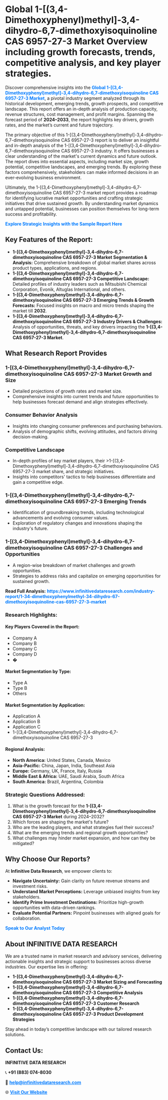 <h1>Global 1-[(3,4-Dimethoxyphenyl)methyl]-3,4-dihydro-6,7-dimethoxyisoquinoline CAS 6957-27-3 Market Overview including growth forecasts, trends, competitive analysis, and key player strategies.</h1>
<p>
Discover comprehensive insights into the 
<a href="https://www.infinitivedataresearch.com/industry-report/1-34-dimethoxyphenylmethyl-34-dihydro-67-dimethoxyisoquinoline-cas-6957-27-3-market" rel="dofollow" style="color: #007BFF; text-decoration: none;"><strong>Global 1-[(3,4-Dimethoxyphenyl)methyl]-3,4-dihydro-6,7-dimethoxyisoquinoline CAS 6957-27-3 Market</strong></a>, a pivotal industry segment analyzed through its historical development, emerging trends, growth prospects, and competitive landscape. This report offers an in-depth analysis of production capacity, revenue structures, cost management, and profit margins. Spanning the forecast period of <strong>2024–2033</strong>, the report highlights key drivers, growth rates, and the market’s current and future trajectory.
</p>
<p>
The primary objective of this 1-[(3,4-Dimethoxyphenyl)methyl]-3,4-dihydro-6,7-dimethoxyisoquinoline CAS 6957-27-3 report is to deliver an insightful and in-depth analysis of the 1-[(3,4-Dimethoxyphenyl)methyl]-3,4-dihydro-6,7-dimethoxyisoquinoline CAS 6957-27-3 industry. It offers businesses a clear understanding of the market's current dynamics and future outlook. The report dives into essential aspects, including market size, growth potential, competitive landscapes, and emerging trends. By exploring these factors comprehensively, stakeholders can make informed decisions in an ever-evolving business environment.
</p>
<p>
Ultimately, the 1-[(3,4-Dimethoxyphenyl)methyl]-3,4-dihydro-6,7-dimethoxyisoquinoline CAS 6957-27-3 market report provides a roadmap for identifying lucrative market opportunities and crafting strategic initiatives that drive sustained growth. By understanding market dynamics and untapped potential, businesses can position themselves for long-term success and profitability.
</p>
<p>
<a href="https://www.infinitivedataresearch.com/request-sample/reportId=101957" style="color: #007BFF; text-decoration: none;"><strong>Explore Strategic Insights with the Sample Report Here</strong></a>
</p>

<h2>Key Features of the Report:</h2>
<ul>
<li><strong>1-[(3,4-Dimethoxyphenyl)methyl]-3,4-dihydro-6,7-dimethoxyisoquinoline CAS 6957-27-3 Market Segmentation & Analysis:</strong> Comprehensive breakdown of global market shares across product types, applications, and regions.</li>
<li><strong>1-[(3,4-Dimethoxyphenyl)methyl]-3,4-dihydro-6,7-dimethoxyisoquinoline CAS 6957-27-3 Competitive Landscape:</strong> Detailed profiles of industry leaders such as Mitsubishi Chemical Corporation, Evonik, Altuglas International, and others.</li>
<li><strong>1-[(3,4-Dimethoxyphenyl)methyl]-3,4-dihydro-6,7-dimethoxyisoquinoline CAS 6957-27-3 Emerging Trends & Growth Forecasts:</strong> Focused insights on macro and micro trends shaping the market till <strong>2032</strong>.</li>
<li><strong>1-[(3,4-Dimethoxyphenyl)methyl]-3,4-dihydro-6,7-dimethoxyisoquinoline CAS 6957-27-3 Industry Drivers & Challenges:</strong> Analysis of opportunities, threats, and key drivers impacting the <strong>1-[(3,4-Dimethoxyphenyl)methyl]-3,4-dihydro-6,7-dimethoxyisoquinoline CAS 6957-27-3 Market</strong>.</li>
</ul>

<h2>What Research Report Provides</h2>
<h3>1-[(3,4-Dimethoxyphenyl)methyl]-3,4-dihydro-6,7-dimethoxyisoquinoline CAS 6957-27-3 Market Growth and Size</h3>
<ul>
<li>Detailed projections of growth rates and market size.</li>
<li>Comprehensive insights into current trends and future opportunities to help businesses forecast demand and align strategies effectively.</li>
</ul>

<h3>Consumer Behavior Analysis</h3>
<ul>
<li>Insights into changing consumer preferences and purchasing behaviors.</li>
<li>Analysis of demographic shifts, evolving attitudes, and factors driving decision-making.</li>
</ul>

<h3>Competitive Landscape</h3>
<ul>
<li>In-depth profiles of key market players, their >1-[(3,4-Dimethoxyphenyl)methyl]-3,4-dihydro-6,7-dimethoxyisoquinoline CAS 6957-27-3 market share, and strategic initiatives.</li>
<li>Insights into competitors' tactics to help businesses differentiate and gain a competitive edge.</li>
</ul>

<h3>1-[(3,4-Dimethoxyphenyl)methyl]-3,4-dihydro-6,7-dimethoxyisoquinoline CAS 6957-27-3 Emerging Trends</h3>
<ul>
<li>Identification of groundbreaking trends, including technological advancements and evolving consumer values.</li>
<li>Exploration of regulatory changes and innovations shaping the industry's future.</li>
</ul>

<h3>1-[(3,4-Dimethoxyphenyl)methyl]-3,4-dihydro-6,7-dimethoxyisoquinoline CAS 6957-27-3 Challenges and Opportunities</h3>
<ul>
<li>A region-wise breakdown of market challenges and growth opportunities.</li>
<li>Strategies to address risks and capitalize on emerging opportunities for sustained growth.</li>
</ul>
<p><strong>Read Full Analysis:</strong> <a href="https://www.infinitivedataresearch.com/industry-report/1-34-dimethoxyphenylmethyl-34-dihydro-67-dimethoxyisoquinoline-cas-6957-27-3-market" rel="dofollow" style="color: #007BFF; text-decoration: none;"><strong>https://www.infinitivedataresearch.com/industry-report/1-34-dimethoxyphenylmethyl-34-dihydro-67-dimethoxyisoquinoline-cas-6957-27-3-market</strong></a></p>
<h3>Research Highlights:</h3>
<h4>Key Players Covered in the Report:</h4>
<ul><li>Company A</li><li>Company B</li><li>Company C</li><li>Company D</li><li>�</li></ul>
<h4>Market Segmentation by Type:</h4>
<ul><li>Type A</li><li>Type B</li><li>Others</li></ul>
<h4>Market Segmentation by Application:</h4>
<ul><li>Application A</li><li>Application B</li><li>Application C</li><li>1-[(3,4-Dimethoxyphenyl)methyl]-3,4-dihydro-6,7-dimethoxyisoquinoline CAS 6957-27-3</li></ul>

<h4>Regional Analysis:</h4>
<ul>
<li><strong>North America:</strong> United States, Canada, Mexico</li>
<li><strong>Asia-Pacific:</strong> China, Japan, India, Southeast Asia</li>
<li><strong>Europe:</strong> Germany, UK, France, Italy, Russia</li>
<li><strong>Middle East & Africa:</strong> UAE, Saudi Arabia, South Africa</li>
<li><strong>South America:</strong> Brazil, Argentina, Colombia</li>
</ul>

<h3>Strategic Questions Addressed:</h3>
<ol>
<li>What is the growth forecast for the <strong>1-[(3,4-Dimethoxyphenyl)methyl]-3,4-dihydro-6,7-dimethoxyisoquinoline CAS 6957-27-3 Market</strong> during 2024–2032?</li>
<li>Which forces are shaping the market's future?</li>
<li>Who are the leading players, and what strategies fuel their success?</li>
<li>What are the emerging trends and regional growth opportunities?</li>
<li>What challenges may hinder market expansion, and how can they be mitigated?</li>
</ol>

<h2>Why Choose Our Reports?</h2>
<p>At <strong>Infinitive Data Research</strong>, we empower clients to:</p>
<ul>
<li><strong>Navigate Uncertainty:</strong> Gain clarity on future revenue streams and investment risks.</li>
<li><strong>Understand Market Perceptions:</strong> Leverage unbiased insights from key stakeholders.</li>
<li><strong>Identify Prime Investment Destinations:</strong> Prioritize high-growth opportunities with data-driven rankings.</li>
<li><strong>Evaluate Potential Partners:</strong> Pinpoint businesses with aligned goals for collaboration.</li>
</ul>
<p><a href="https://www.infinitivedataresearch.com/industry-report/1-34-dimethoxyphenylmethyl-34-dihydro-67-dimethoxyisoquinoline-cas-6957-27-3-market" rel="dofollow" style="color: #007BFF; text-decoration: none;"><strong>Speak to Our Analyst Today</strong></a></p>

<h2>About INFINITIVE DATA RESEARCH</h2>
<p>We are a trusted name in market research and advisory services, delivering actionable insights and strategic support to businesses across diverse industries. Our expertise lies in offering:</p>
<ul>
<li><strong>1-[(3,4-Dimethoxyphenyl)methyl]-3,4-dihydro-6,7-dimethoxyisoquinoline CAS 6957-27-3 Market Sizing and Forecasting</strong></li>
<li><strong>1-[(3,4-Dimethoxyphenyl)methyl]-3,4-dihydro-6,7-dimethoxyisoquinoline CAS 6957-27-3 Competitive Analysis</strong></li>
<li><strong>1-[(3,4-Dimethoxyphenyl)methyl]-3,4-dihydro-6,7-dimethoxyisoquinoline CAS 6957-27-3 Customer Research</strong></li>
<li><strong>1-[(3,4-Dimethoxyphenyl)methyl]-3,4-dihydro-6,7-dimethoxyisoquinoline CAS 6957-27-3 Product Development Strategies</strong></li>
</ul>
<p>Stay ahead in today’s competitive landscape with our tailored research solutions.</p>

<h2>Contact Us:</h2>
<p><strong>INFINITIVE DATA RESEARCH</strong></p>
<p>📞 <strong>+91 (883) 074-8030</strong></p>
<p>📧 <strong><a href="mailto:help@infinitivedataresearch.com" style="color: #007BFF;">help@infinitivedataresearch.com</a></strong></p>
<p>🌐 <strong><a href="https://www.infinitivedataresearch.com" rel="dofollow" style="color: #007BFF;">Visit Our Website</a></strong></p>